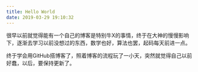 ```yaml
---
title: Hello World
date: 2019-03-29 19:10:32
---
```

 <!-- more -->

​	很早以前就觉得能有一个自己的博客是特别牛X的事情，终于在大神的慢慢影响下，逐渐去学习以前没想过的东西，数学也好，算法也罢，起码每天前进一点。

​	终于学会用GitHub搭博客了，照着博客的流程玩了一小天，突然就觉得自己以前好蠢，以后，要保持更新了。

